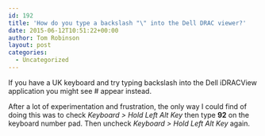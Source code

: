 ```yaml
---
id: 192
title: 'How do you type a backslash "\" into the Dell DRAC viewer?'
date: 2015-06-12T10:51:22+00:00
author: Tom Robinson
layout: post
categories:
  - Uncategorized
---
```

If you have a UK keyboard and try typing backslash into the Dell iDRACView application you might see # appear instead.

After a lot of experimentation and frustration, the only way I could find of doing this was to check _Keyboard > Hold Left Alt Key_ then type **92** on the keyboard number pad. Then uncheck _Keyboard > Hold Left Alt Key_ again.